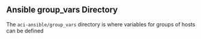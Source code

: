 ## Ansible group_vars Directory

The `aci-ansible/group_vars` directory is where variables for groups of hosts can be defined
